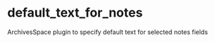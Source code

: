 default_text_for_notes
======================

ArchivesSpace plugin to specify default text for selected notes fields
